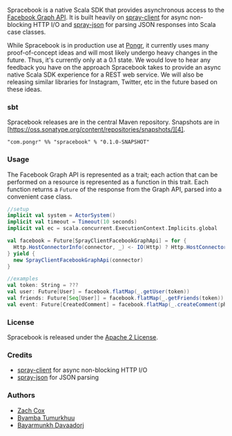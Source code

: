 Spracebook is a native Scala SDK that provides asynchronous access to the [Facebook Graph API][1]. It is built heavily on [spray-client][2] for async non-blocking HTTP I/O and [spray-json][3] for parsing JSON responses into Scala case classes.

While Spracebook is in production use at [Pongr][9], it currently uses many proof-of-concept ideas and will most likely undergo heavy changes in the future. Thus, it's currently only at a 0.1 state. We would love to hear any feedback you have on the approach Spracebook takes to provide an async native Scala SDK experience for a REST web service. We will also be releasing similar libraries for Instagram, Twitter, etc in the future based on these ideas.

### sbt

Spracebook releases are in the central Maven repository. Snapshots are in [https://oss.sonatype.org/content/repositories/snapshots/][4].

```
"com.pongr" %% "spracebook" % "0.1.0-SNAPSHOT"
```

### Usage

The Facebook Graph API is represented as a trait; each action that can be performed on a resource is represented as a function in this trait. Each function returns a `Future` of the response from the Graph API, parsed into a convenient case class.

``` scala
//setup
implicit val system = ActorSystem()
implicit val timeout = Timeout(10 seconds)
implicit val ec = scala.concurrent.ExecutionContext.Implicits.global

val facebook = Future[SprayClientFacebookGraphApi] = for {
  Http.HostConnectorInfo(connector, _) <- IO(Http) ? Http.HostConnectorSetup("graph.facebook.com", 443, true)
} yield {
  new SprayClientFacebookGraphApi(connector)
}

//examples
val token: String = ???
val user: Future[User] = facebook.flatMap(_.getUser(token))
val friends: Future[Seq[User]] = facebook.flatMap(_.getFriends(token))
val event: Future[CreatedComment] = facebook.flatMap(_.createComment(photoId, "That is totally rad!", token))
```

### License

Spracebook is released under the [Apache 2 License][5].

### Credits

* [spray-client][2] for async non-blocking HTTP I/O
* [spray-json][3] for JSON parsing

### Authors

* [Zach Cox][6]
* [Byamba Tumurkhuu][7]
* [Bayarmunkh Davaadorj][8]

[1]: https://developers.facebook.com/docs/reference/api/
[2]: http://spray.io/documentation/1.0-M8.1/spray-client/
[3]: https://github.com/spray/spray-json
[4]: https://oss.sonatype.org/content/repositories/snapshots/
[5]: http://www.apache.org/licenses/LICENSE-2.0.txt
[6]: https://github.com/zcox
[7]: https://github.com/pcetsogtoo
[8]: https://github.com/bayarmunkh
[9]: http://pongr.com

